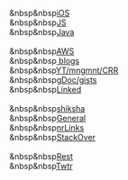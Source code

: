 &nbsp&nbsp<a href="https://github.com/iosdevvivek/iosdevvivek.github.io/blob/master/iosmain.md">iOS</a><br>
&nbsp&nbsp<a href="https://github.com/iosdevvivek/iosdevvivek.github.io/blob/master/JS.md">JS</a><br>
&nbsp&nbsp<a href="https://github.com/iosdevvivek/iosdevvivek.github.io/blob/master/java.md">Java</a><br>	 
&nbsp&nbsp<a href="https://github.com/iosdevvivek/iosdevvivek.github.io/blob/master/aws.md">AWS</a><br>
 &nbsp&nbsp<a href="https://github.com/iosdevvivek/iosdevvivek.github.io/blob/master/blogs.md"> blogs</a><br>
 &nbsp&nbsp<a href="https://github.com/iosdevvivek/iosdevvivek.github.io/blob/master/YT.md">YT/mngmnt/CRR</a><br>
&nbsp&nbsp<a href="gists.html">gDoc/gists</a><br>
 &nbsp&nbsp<a href="https://www.linkedin.com/feed/">Linked</a><br>	 
 &nbsp&nbsp<a href="https://www.shiksha.com/">shiksha</a><br>
 &nbsp&nbsp<a href="https://github.com/iosdevvivek/iosdevvivek.github.io/blob/master/general.md">General</a><br>
&nbsp&nbsp<a href="https://github.com/iosdevvivek/iosdevvivek.github.io/blob/master/nrLinks.md">nrLinks</a><br>
&nbsp&nbsp<a href="stackover.html">StackOver</a><br>	      
&nbsp&nbsp<a href="Rest.html">Rest</a><br>
&nbsp&nbsp<a href="Twitter.html">Twtr</a><br>	
